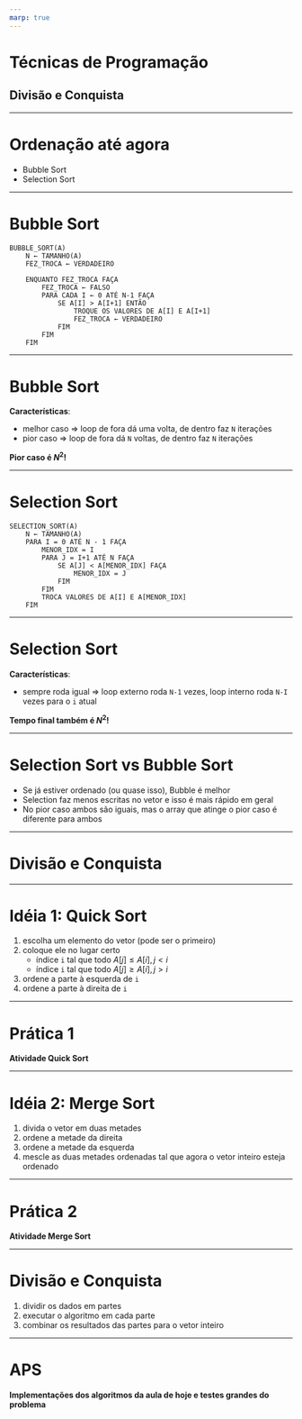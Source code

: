 ```yaml
---
marp: true
---
```


<style>
img[alt~="center"] {
  display: block;
  margin: 0 auto;
}
</style>

# Técnicas de Programação

## Divisão e Conquista

------

# Ordenação até agora

- Bubble Sort
- Selection Sort

------

# Bubble Sort

```
BUBBLE_SORT(A)
    N ← TAMANHO(A)
    FEZ_TROCA ← VERDADEIRO

    ENQUANTO FEZ_TROCA FAÇA
        FEZ_TROCA ← FALSO
        PARA CADA I ← 0 ATÉ N-1 FAÇA
            SE A[I] > A[I+1] ENTÃO
                TROQUE OS VALORES DE A[I] E A[I+1]
                FEZ_TROCA ← VERDADEIRO
            FIM
        FIM
    FIM
```

--------------

# Bubble Sort 

**Características**:

- melhor caso => loop de fora dá uma volta, de dentro faz `N` iterações
- pior caso => loop de fora dá `N` voltas, de dentro faz `N` iterações

**Pior caso é $N^2$!**

----

# Selection Sort

```
SELECTION_SORT(A)
    N ← TAMANHO(A)
    PARA I = 0 ATÉ N - 1 FAÇA
        MENOR_IDX = I
        PARA J = I+1 ATÉ N FAÇA
            SE A[J] < A[MENOR_IDX] FAÇA
                MENOR_IDX = J
            FIM
        FIM
        TROCA VALORES DE A[I] E A[MENOR_IDX]
    FIM 
```

------------

# Selection Sort

**Características**:

- sempre roda igual => loop externo roda `N-1` vezes, loop interno roda `N-I` vezes para o `i` atual

**Tempo final também é $N^2$!**

-----------

# Selection Sort vs Bubble Sort

- Se já estiver ordenado (ou quase isso), Bubble é melhor
- Selection faz menos escritas no vetor e isso é mais rápido em geral 
- No pior caso ambos são iguais, mas o array que atinge o pior caso é diferente para ambos

----

# Divisão e Conquista

-----------

# Idéia 1: Quick Sort

1. escolha um elemento do vetor (pode ser o primeiro)
2. coloque ele no lugar certo
    - índice `i` tal que todo $A[j] \leq A[i], j < i$
    - índice `i` tal que todo $A[j] \geq A[i], j > i$
3. ordene a parte à esquerda de `i`
4. ordene a parte à direita de `i`

-------------

# Prática 1

**Atividade Quick Sort**

--------------

# Idéia 2: Merge Sort

1. divida o vetor em duas metades
2. ordene a metade da direita
3. ordene a metade da esquerda
4. mescle as duas metades ordenadas tal que agora o vetor inteiro esteja ordenado

-------------

# Prática 2

**Atividade Merge Sort**

------------

# Divisão e Conquista

1. dividir os dados em partes
2. executar o algoritmo em cada parte
3. combinar os resultados das partes para o vetor inteiro

----

# APS

**Implementações dos algoritmos da aula de hoje e testes grandes do problema**
